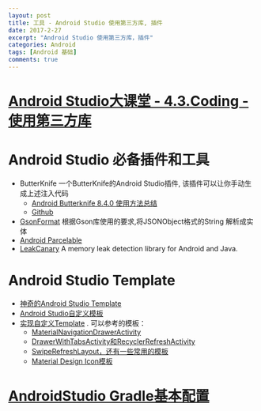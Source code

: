 ```yaml
---
layout: post
title: 工具 - Android Studio 使用第三方库, 插件
date: 2017-2-27
excerpt: "Android Studio 使用第三方库，插件"
categories: Android
tags: [Android 基础]
comments: true
---
```


# [Android Studio大课堂 - 4.3.Coding - 使用第三方库](http://ask.android-studio.org/?/article/37)

# Android Studio 必备插件和工具

- ButterKnife 一个ButterKnife的Android Studio插件, 该插件可以让你手动生成上述注入代码
    - [Android Butterknife 8.4.0 使用方法总结](http://www.cnblogs.com/zhaoyanjun/p/6016341.html)
    - [Github](https://github.com/avast/android-butterknife-zelezny)
- [GsonFormat](https://github.com/zzz40500/GsonFormat) 根据Gson库使用的要求,将JSONObject格式的String 解析成实体
- [Android Parcelable](https://github.com/mcharmas/android-parcelable-intellij-plugin)
- [LeakCanary](https://github.com/square/leakcanary) A memory leak detection library for Android and Java. 

# Android Studio Template

- [神奇的Android Studio Template](http://mp.weixin.qq.com/s?__biz=MzAxMTI4MTkwNQ==&mid=2650820341&idx=1&sn=fa0b3094e1970989ffdff05c878ba53d&scene=4#wechat_redirect)
- [Android Studio自定义模板](http://blog.csdn.net/lmj623565791/article/details/51635533)
- [实现自定义Template](https://zhuanlan.zhihu.com/p/21301904#tipjar) . 可以参考的模板：
    - [MaterialNavigationDrawerActivity](https://github.com/kanytu/Android-studio-material-template)
    - [DrawerWithTabsActivity和RecyclerRefreshActivity](https://github.com/MontazzeStudio/android-studio-template)
    - [SwipeRefreshLayout，还有一些常用的模板](https://github.com/gabrielemariotti/AndroidStudioTemplate)
    - [Material Design Icon模板](https://github.com/intrications/material-design-icons-adt-template)


# [AndroidStudio Gradle基本配置](http://www.jianshu.com/p/cd8fe9b16369)